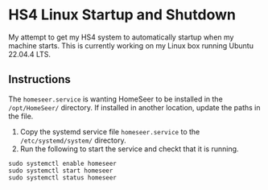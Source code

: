 # HS4 Linux Startup and Shutdown

My attempt to get my HS4 system to automatically startup when my machine starts.
This is currently working on my Linux box running Ubuntu 22.04.4 LTS. 

## Instructions
The `homeseer.service` is wanting HomeSeer to be installed in the `/opt/HomeSeer/`
directory. If installed in another location, update the paths in the file.
1. Copy the systemd service file `homeseer.service` to the `/etc/systemd/system/` directory.
2. Run the following to start the service and checkt that it is running.
```
sudo systemctl enable homeseer
sudo systemctl start homeseer
sudo systemctl status homeseer
```
